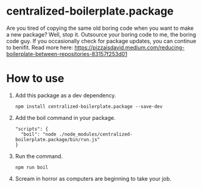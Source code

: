# centralized-boilerplate.package
Are you tired of copying the same old boring code when you want to make a new package? Well, stop it. Outsource your boring code to me, the boring code guy. If you occasionally check for package updates, you can continue to benifit. Read more here: https://pizzaisdavid.medium.com/reducing-boilerplate-between-repositories-83157f253d01  

# How to use
1. Add this package as a dev dependency.
    ```
    npm install centralized-boilerplate.package --save-dev
    ```
1. Add the boil command in your package.
    ```
    "scripts": {
      "boil": "node ./node_modules/centralized-boilerplate.package/bin/run.js"
    }
    ```
1. Run the command.
    ```
    npm run boil
    ```
1. Scream in horror as computers are beginning to take your job.
